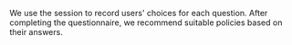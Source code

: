 We use the session to record users' choices for each question. After completing the questionnaire, we recommend suitable policies based on their answers.

